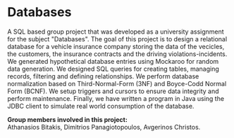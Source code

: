# Databases
A SQL based group project that was developed as a university assignment for the subject "Databases". The goal of this project is to design a relational database for a vehicle insurance company storing the data of the vecicles, the customers, the insurance contracts and the driving violations-incidents. We generated hypothetical database entries using Mockaroo for random data generation. We designed SQL queries for creating tables, managing records, filtering and defining relationships. We perform database normalization based on Third-Normal-Form (3NF) and Boyce-Codd Normal Form (BCNF). We setup triggers and cursors to ensure data integrity and perform maintenance. Finally, we have written a program in Java using the JDBC client to simulate real world consumption of the database.

**Group members involved in this project:**<br>
Athanasios Bitakis, Dimitrios Panagiotopoulos, Avgerinos Christos.
